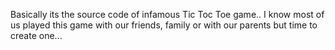 Basically its the source code of infamous Tic Toc Toe game.. I know most of us played this game with our friends, family or with our parents but time to create one...
